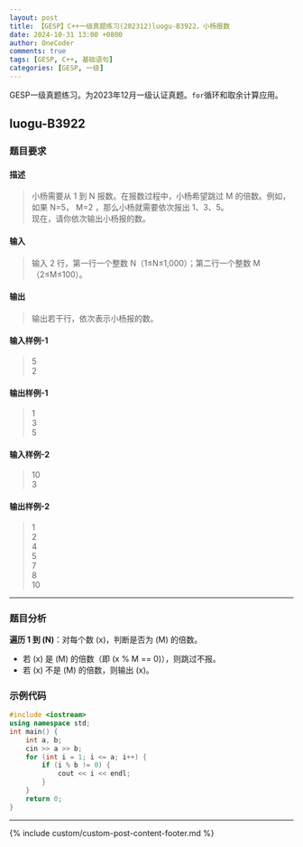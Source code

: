 ```yaml
---
layout: post
title: 【GESP】C++一级真题练习(202312)luogu-B3922，小杨报数
date: 2024-10-31 13:00 +0800
author: OneCoder
comments: true
tags: [GESP, C++, 基础语句]
categories: [GESP, 一级]
---
```

GESP一级真题练习。为2023年12月一级认证真题。`for`循环和取余计算应用。

<!--more-->

## luogu-B3922

### 题目要求

#### 描述

>小杨需要从 1 到 N 报数。在报数过程中，小杨希望跳过 M 的倍数。例如，如果 N=5， M=2 ，那么小杨就需要依次报出 1、3、5。  
>现在，请你依次输出小杨报的数。

#### 输入

>输入 2 行，第一行一个整数 N（1≤N≤1,000）；第二行一个整数 M（2≤M≤100）。

#### 输出

>输出若干行，依次表示小杨报的数。

#### 输入样例-1

>5  
>2

#### 输出样例-1

>1  
>3  
>5

#### 输入样例-2

>10  
>3  

#### 输出样例-2

>1  
>2  
>4  
>5  
>7  
>8  
>10

---

### 题目分析

**遍历 1 到 \(N\)**：对每个数 \(x\)，判断是否为 \(M\) 的倍数。

- 若 \(x\) 是 \(M\) 的倍数（即 \(x % M == 0\)），则跳过不报。
- 若 \(x\) 不是 \(M\) 的倍数，则输出 \(x\)。

### 示例代码

```cpp
#include <iostream>
using namespace std;
int main() {
    int a, b;
    cin >> a >> b;
    for (int i = 1; i <= a; i++) {
        if (i % b != 0) {
            cout << i << endl;
        }
    }
    return 0;
}
```

---

{% include custom/custom-post-content-footer.md %}
